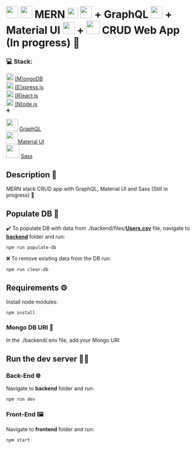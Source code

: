 # <img src="https://cdn.icon-icons.com/icons2/2415/PNG/512/mongodb_original_logo_icon_146424.png" width="32px"> <img src="https://cdn.icon-icons.com/icons2/2699/PNG/512/expressjs_logo_icon_169185.png" width="32px"/> MERN <img src="https://cdn.icon-icons.com/icons2/2415/PNG/512/react_original_logo_icon_146374.png" width="28px"/> <img src="https://cdn.icon-icons.com/icons2/2415/PNG/512/nodejs_plain_logo_icon_146409.png" width="32px"/> + GraphQL <img src="https://cdn.icon-icons.com/icons2/2107/PNG/512/file_type_graphql_icon_130564.png" width="32px"/> + Material UI <img src='https://cdn.icon-icons.com/icons2/2248/PNG/512/material_ui_icon_137419.png' width='32px'> + <img src='https://cdn.icon-icons.com/icons2/2107/PNG/512/file_type_sass_icon_130182.png' width='36px'> CRUD Web App (In progress) 🙌

### 💻 Stack: <br/>

<img src="https://cdn.icon-icons.com/icons2/2415/PNG/512/mongodb_original_logo_icon_146424.png" width="20px"/> [[M]ongoDB](https://www.mongodb.com/)<br>
<img src="https://cdn.icon-icons.com/icons2/2415/PNG/512/express_original_logo_icon_146527.png" width="20px"/> [[E]xpress.js](https://expressjs.com/)<br>
<img src="https://cdn.icon-icons.com/icons2/2415/PNG/512/react_original_logo_icon_146374.png" width="20px"/> [[R]eact.js](https://reactjs.org/)<br>
<img src="https://cdn.icon-icons.com/icons2/2415/PNG/512/nodejs_plain_logo_icon_146409.png" width="20px"/> [[N]ode.js](https://nodejs.org/en/)<br>
➕

<img src="https://cdn.icon-icons.com/icons2/2107/PNG/512/file_type_graphql_icon_130564.png" width="32px"/> [GraphQL](https://graphql.org/)<br/>
<img src='https://cdn.icon-icons.com/icons2/2248/PNG/512/material_ui_icon_137419.png' width='32px'>[Material UI](https://mui.com/)<br/>
<img src='https://cdn.icon-icons.com/icons2/2107/PNG/512/file_type_sass_icon_130182.png' width='36px'> [Sass](https://sass-lang.com/)

## Description 📜

MERN stack CRUD app with GraphQL, Material UI and Sass (Still in progress) 🤗

## Populate DB 🌾

✔️ To populate DB with data from ./backend/files/**<ins>Users.csv</ins>** file, navigate to **<ins>backend</ins>** folder and run:

```
npm run populate-db
```

❌ To remove existing data from the DB run:

```
npm run clear-db
```

## Requirements ⚙️

Install node modules: <br>

```
npm install
```

### Mongo DB URI 🍃

In the ./backend/.env file, add your Mongo URI

## Run the dev server 👨‍💻

### Back-End 🌐

Navigate to **backend** folder and run:

```
npm run dev
```

### Front-End 🖼️

Navigate to **frontend** folder and run:

```
npm start
```
